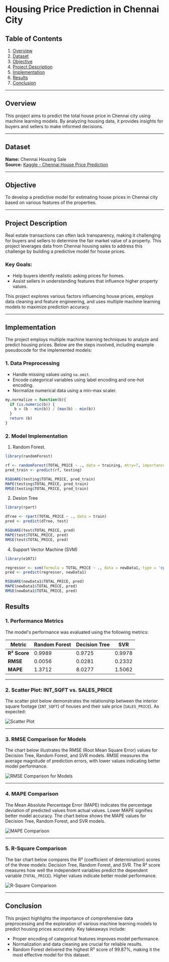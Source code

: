 # Housing Price Prediction in Chennai City

## Table of Contents
1. [Overview](#overview)
2. [Dataset](#dataset)
3. [Objective](#objective)
4. [Project Description](#project-description)
5. [Implementation](#implementation)
6. [Results](#Results)
7. [Conclusion](#conclusion)


---

## Overview
This project aims to predict the total house price in Chennai city using machine learning models. By analyzing housing data, it provides insights for buyers and sellers to make informed decisions.

---

## Dataset
**Name:** Chennai Housing Sale  
**Source:** [Kaggle - Chennai House Price Prediction](https://www.kaggle.com/code/kunwarakash/chennai-house-price-predictio)  

---

## Objective
To develop a predictive model for estimating house prices in Chennai city based on various features of the properties.

---

## Project Description
Real estate transactions can often lack transparency, making it challenging for buyers and sellers to determine the fair market value of a property. This project leverages data from Chennai housing sales to address this challenge by building a predictive model for house prices.  
### Key Goals:
- Help buyers identify realistic asking prices for homes.
- Assist sellers in understanding features that influence higher property values.

This project explores various factors influencing house prices, employs data cleaning and feature engineering, and uses multiple machine learning models to maximize prediction accuracy.

---

## Implementation
The project employs multiple machine learning techniques to analyze and predict housing prices. Below are the steps involved, including example pseudocode for the implemented models:

### 1. **Data Preprocessing**
- Handle missing values using `na.omit`.
- Encode categorical variables using label encoding and one-hot encoding.
- Normalize numerical data using a min-max scaler.

```r
my.normalize = function(b){
  if (is.numeric(b)) {
    b = (b - min(b)) / (max(b) - min(b))
  }
  return (b)
}

```
### 2. **Model Implementation**
1)  Random Forest.
```r
library(randomForest)

rf <- randomForest(TOTAL_PRICE ~ ., data = training, mtry=7, importance=TRUE, ntree=501)
pred_train <- predict(rf, testing)

RSQUARE(testing$TOTAL_PRICE, pred_train)
MAPE(testing$TOTAL_PRICE, pred_train)
RMSE(testing$TOTAL_PRICE, pred_train)

```
2) Desion Tree
```r
library(rpart)

dTree <- rpart(TOTAL_PRICE ~ ., data = train)
pred <- predict(dTree, test)

RSQUARE(test$TOTAL_PRICE, pred)
MAPE(test$TOTAL_PRICE, pred)
RMSE(test$TOTAL_PRICE, pred)

```
4) Support Vector Machine (SVM)
```r
library(e1071)

regressor <- svm(formula = TOTAL_PRICE ~ ., data = newData1, type = 'eps-regression', kernel = 'radial')
pred <- predict(regressor, newData1)

RSQUARE(newData1$TOTAL_PRICE, pred)
MAPE(newData1$TOTAL_PRICE, pred)
RMSE(newData1$TOTAL_PRICE, pred)

```
## Results

### 1. Performance Metrics
The model's performance was evaluated using the following metrics:

| Metric           | Random Forest |Decision Tree  |  SVR    |
|------------------|---------------|---------------|---------|
| **R² Score**     | 0.9989        | 0.9725        | 0.9978  |
| **RMSE**         | 0.0056        | 0.0281        | 0.2332  |
| **MAPE**         | 1.3712        | 8.0277        | 1.5062  |


---

### 2.  Scatter Plot: INT_SQFT vs. SALES_PRICE
The scatter plot below demonstrates the relationship between the interior square footage (`INT_SQFT`) of houses and their sale price (`SALES_PRICE`). As expected:

![Scatter Plot](Results/scatter_plot.jpg)

---

### 3. RMSE Comparison for Models
The chart below illustrates the RMSE (Root Mean Square Error) values for Decision Tree, Random Forest, and SVR models. RMSE measures the average magnitude of prediction errors, with lower values indicating better model performance.


![RMSE Comparison for Models](Results/rmse.jpg)

---

### 4. MAPE Comparison
The Mean Absolute Percentage Error (MAPE) indicates the percentage deviation of predicted values from actual values. Lower MAPE signifies better model accuracy. The chart below shows the MAPE values for Decision Tree, Random Forest, and SVR models.  

![MAPE Comparison](Results/mape.jpg)

---

### 5. R-Square Comparison
The bar chart below compares the R² (coefficient of determination) scores of the three models: Decision Tree, Random Forest, and SVR. The R² score measures how well the independent variables predict the dependent variable (`TOTAL_PRICE`). Higher values indicate better model performance.

![R-Square Comparison](Results/r_square.jpg)

---


## Conclusion
This project highlights the importance of comprehensive data preprocessing and the exploration of various machine learning models to predict housing prices accurately. Key takeaways include:
  -  Proper encoding of categorical features improves model performance.
  -  Normalization and data cleaning are crucial for reliable results.
  -  Random Forest delivered the highest R² score of 99.87%, making it the most effective model for this dataset.

